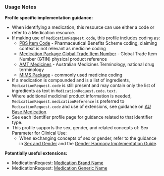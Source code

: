 ### Usage Notes

**Profile specific implementation guidance:**
- When identifying a medication, this resource can use either a code or refer to a Medication resource. 
- If making use of `MedicationRequest.code`, this profile includes coding as:
  - [PBS Item Code](https://www.pbs.gov.au/pbs/home) - Pharmaceutical Benefits Scheme coding, claiming context is not relevant as medicine coding
  - [Medication Package Global Trade Item Number](http://terminology.hl7.org/ValueSet/v3-GTIN) - Global Trade Item Number (GTIN) physical product reference
  - [AMT Medicines](https://healthterminologies.gov.au/fhir/ValueSet/australian-medication-1) - Australian Medicines Terminology, national drug terminology
  - [MIMS Package](https://www.mims.com.au/index.php) - commonly used medicine coding
- If a medication is compounded and is a list of ingredients, `MedicationRequest.code` is still present and may contain only the list of ingredients as text in `MedicationRequest.code.text`.
- Where additional medicinal product information is needed, `MedicationRequest.medicationReference` is preferred to `MedicationRequest.code` and use of extensions, see guidance on [AU Base Medication](StructureDefinition-au-medication.html).
- See each Identifier profile page for guidance related to that identifier type.
- This profile supports the sex, gender, and related concepts of: Sex Parameter for Clinical Use:
   - When exchanging concepts of sex or gender, refer to the guidance in [Sex and Gender](sexgender.html) and the [Gender Harmony Implementation Guide](http://hl7.org/xprod/ig/uv/gender-harmony/).

**Potentially useful extensions:**
* MedicationRequest: [Medication Brand Name](StructureDefinition-medication-brand-name.html) 
* MedicationRequest: [Medication Generic Name](StructureDefinition-medication-generic-name.html)